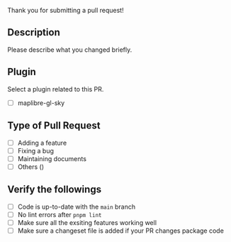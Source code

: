 Thank you for submitting a pull request!

## Description

Please describe what you changed briefly.

## Plugin

Select a plugin related to this PR.

- [ ] maplibre-gl-sky

## Type of Pull Request

<!-- ignore-task-list-start -->

- [ ] Adding a feature
- [ ] Fixing a bug
- [ ] Maintaining documents
- [ ] Others ()
<!-- ignore-task-list-end -->

## Verify the followings

<!-- ignore-task-list-start -->

- [ ] Code is up-to-date with the `main` branch
- [ ] No lint errors after `pnpm lint`
- [ ] Make sure all the exsiting features working well
- [ ] Make sure a changeset file is added if your PR changes package code
<!-- ignore-task-list-end -->

